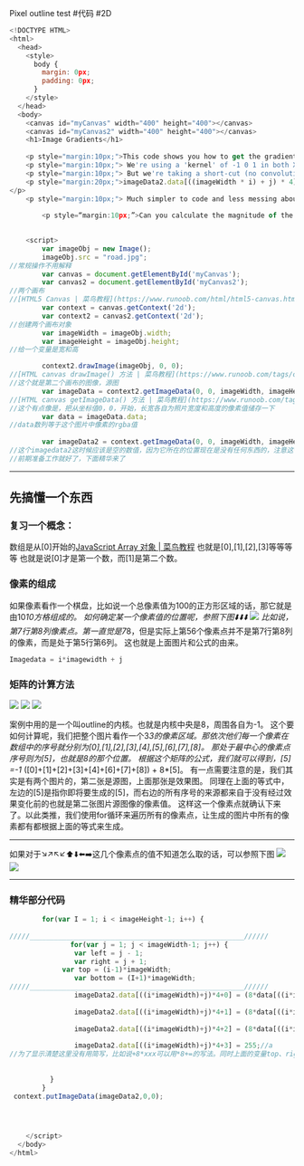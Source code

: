 Pixel outline test
#代码 #2D
``` javascript
<!DOCTYPE HTML>
<html>
  <head>
    <style>
      body {
        margin: 0px;
        padding: 0px;
      }
    </style>
  </head>
  <body>
    <canvas id="myCanvas" width="400" height="400"></canvas>
    <canvas id="myCanvas2" width="400" height="400"></canvas>
    <h1>Image Gradients</h1>
    
    <p style="margin:10px;">This code shows you how to get the gradient of an image in both X and Y.</p>
    <p style="margin:10px;"> We're using a 'kernel' of -1 0 1 in both X and Y</p>
    <p style="margin:10px;"> But we're taking a short-cut (no convolution kernel - just manual multiplication of pixels)</p>
    <p style="margin:20px;">imageData2.data[((imageWidth * i) + j) * 4] = (-1*(data[((imageWidth * i) + j-1) * 4])) + (data[((imageWidth * i) + j+1) * 4]);
</p>
    <p style="margin:10px;"> Much simpler to code and less messing about</p>
    
        <p style=“margin:10px;”>Can you calculate the magnitude of the gradients?</p>

    
    <script>
        var imageObj = new Image();
        imageObj.src = "road.jpg";
//常规操作不用解释
        var canvas = document.getElementById('myCanvas');
        var canvas2 = document.getElementById('myCanvas2');
//两个画布
//[HTML5 Canvas | 菜鸟教程](https://www.runoob.com/html/html5-canvas.html)
        var context = canvas.getContext('2d');
        var context2 = canvas2.getContext('2d');
//创建两个画布对象
        var imageWidth = imageObj.width;
        var imageHeight = imageObj.height;
//给一个变量是宽和高

        context2.drawImage(imageObj, 0, 0);
//[HTML canvas drawImage() 方法 | 菜鸟教程](https://www.runoob.com/tags/canvas-drawimage.html)
//这个就是第二个画布的图像，源图
        var imageData = context2.getImageData(0, 0, imageWidth, imageHeight);
//[HTML canvas getImageData() 方法 | 菜鸟教程](https://www.runoob.com/tags/canvas-getimagedata.html)
//这个有点像是，把从坐标值0，0，开始，长宽各自为照片宽度和高度的像素值储存一下
        var data = imageData.data;
//data数列等于这个图片中像素的rgba值
        
        var imageData2 = context.getImageData(0, 0, imageWidth, imageHeight);
//这个imagedata2这时候应该是空的数值，因为它所在的位置现在是没有任何东西的，注意这个时候这些东西都只是一个像素点，而不是rgba数值
//前期准备工作就好了，下面精华来了
```
- - - -
## 先搞懂一个东西

### 复习一个概念：
数组是从[0]开始的[JavaScript Array 对象 | 菜鸟教程](https://www.runoob.com/jsref/jsref-obj-array.html)
也就是[0],[1],[2],[3]等等等等
也就是说[0]才是第一个数，而[1]是第二个数。

### 像素的组成
如果像素看作一个棋盘，比如说一个总像素值为100的正方形区域的话，那它就是由10*10方格组成的。
如何确定某一个像素值的位置呢，参照下图⬇️⬇️⬇️
![](Pixel%20outline%20test/Paper.%E6%83%B3%E6%B3%95.4.png)
比如说，第7行第8列像素点。第一直觉是7*8，但是实际上第56个像素点并不是第7行第8列的像素，而是处于第5行第6列。
这也就是上面图片和公式的由来。
``` javascript
Imagedata = i*imagewidth + j
```
### 矩阵的计算方法
![](Pixel%20outline%20test/CFCD188E-0C8C-4045-8110-9C1723B766FF.png)
![](Pixel%20outline%20test/%E6%9C%AA%E7%9F%A5.png)
![](Pixel%20outline%20test/%E6%9C%AA%E7%9F%A5%202.png)

案例中用的是一个叫outline的内核。也就是内核中央是8，周围各自为-1。
这个要如何计算呢，我们把整个图片看作一个3*3的像素区域。那依次他们每一个像素在数组中的序号就分别为[0],[1],[2],[3],[4],[5],[6],[7],[8]。
那处于最中心的像素点序号则为[5]，也就是8的那个位置。
根据这个矩阵的公式，我们就可以得到，[5] =-1* ([0]+[1]+[2]+[3]+[4]+[6]+[7]+[8]) + 8*[5]。
有一点需要注意的是，我们其实是有两个图片的，第二张是源图，上面那张是效果图。
同理在上面的等式中，左边的[5]是指你即将要生成的[5]，而右边的所有序号的来源都来自于没有经过效果变化前的也就是第二张图片源图像的像素值。
这样这一个像素点就确认下来了。以此类推，我们使用for循环来遍历所有的像素点，让生成的图片中所有的像素都有都根据上面的等式来生成。
- - - -
如果对于↘️↗️↖️↙️⬆️⬇️⬅️➡️这几个像素点的值不知道怎么取的话，可以参照下图
![](Pixel%20outline%20test/Paper.%E6%83%B3%E6%B3%95.4%202.png)
![](Pixel%20outline%20test/Paper.%E6%83%B3%E6%B3%95.5.png)
- - - -
### 精华部分代码
``` javascript
        for(var I = 1; i < imageHeight-1; i++) {         
            
/////_____________________________________________________//////
			   for(var j = 1; j < imageWidth-1; j++) {
				var left = j - 1;
				var right = j + 1;
             var top = (i-1)*imageWidth;           
				var bottom = (I+1)*imageWidth; 
/////_____________________________________________________//////
 				imageData2.data[((i*imageWidth)+j)*4+0] = (8*data[((i*imageWidth)+j)*4])-data[((i-1)*imageWidth+j)*4]-data[((i+1)*imageWidth+j)*4]-data[((i*imageWidth)+j-1)*4]-data[((i*imageWidth)+j+1)*4]-data[(((i-1)*imageWidth)+j-1)*4]-data[(((i-1)*imageWidth)+j+1)*4]-data[(((i+1)*imageWidth)+j+1)*4]-data[(((i+1)*imageWidth)+j-1)*4];//r
                 
                imageData2.data[((i*imageWidth)+j)*4+1] = (8*data[((i*imageWidth)+j)*4+1])-data[((i-1)*imageWidth+j)*4+1]-data[((i+1)*imageWidth+j)*4+1]-data[((i*imageWidth)+j-1)*4+1]-data[((i*imageWidth)+j+1)*4+1]-data[(((i-1)*imageWidth)+j-1)*4+1]-data[(((i-1)*imageWidth)+j+1)*4+1]-data[(((i+1)*imageWidth)+j+1)*4+1]-data[(((i+1)*imageWidth)+j-1)*4+1];//g
                 
                imageData2.data[((i*imageWidth)+j)*4+2] = (8*data[((i*imageWidth)+j)*4+2])-data[((i-1)*imageWidth+j)*4+2]-data[((i+1)*imageWidth+j)*4+2]-data[((i*imageWidth)+j-1)*4+2]-data[((i*imageWidth)+j+1)*4+2]-data[(((i-1)*imageWidth)+j-1)*4+2]-data[(((i-1)*imageWidth)+j+1)*4+2]-data[(((i+1)*imageWidth)+j+1)*4+2]-data[(((i+1)*imageWidth)+j-1)*4+2];//b
                 
                imageData2.data[((i*imageWidth)+j)*4+3] = 255;//a
//为了显示清楚这里没有用简写，比如说+8*xxx可以用*8+=的写法。同时上面的变量top、right等也可以替换进去（目前我测试如果直接定义变量写进去是有问题的，暂时不知道原因）
            
               
          }
        }
 context.putImageData(imageData2,0,0);




    </script>
  </body>
</html>     
```